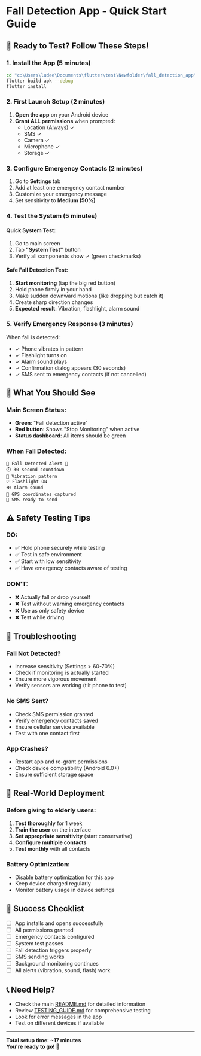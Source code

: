 # Fall Detection App - Quick Start Guide

## 🚀 Ready to Test? Follow These Steps!

### 1. Install the App (5 minutes)

```bash
cd "c:\Users\ludee\Documents\flutter\test\Newfolder\fall_detection_app"
flutter build apk --debug
flutter install
```

### 2. First Launch Setup (2 minutes)

1. **Open the app** on your Android device
2. **Grant ALL permissions** when prompted:
   - Location (Always) ✓
   - SMS ✓
   - Camera ✓
   - Microphone ✓
   - Storage ✓

### 3. Configure Emergency Contacts (2 minutes)

1. Go to **Settings** tab
2. Add at least one emergency contact number
3. Customize your emergency message
4. Set sensitivity to **Medium (50%)**

### 4. Test the System (5 minutes)

#### Quick System Test:

1. Go to main screen
2. Tap **"System Test"** button
3. Verify all components show ✓ (green checkmarks)

#### Safe Fall Detection Test:

1. **Start monitoring** (tap the big red button)
2. Hold phone firmly in your hand
3. Make sudden downward motions (like dropping but catch it)
4. Create sharp direction changes
5. **Expected result**: Vibration, flashlight, alarm sound

### 5. Verify Emergency Response (3 minutes)

When fall is detected:

- ✓ Phone vibrates in pattern
- ✓ Flashlight turns on
- ✓ Alarm sound plays
- ✓ Confirmation dialog appears (30 seconds)
- ✓ SMS sent to emergency contacts (if not cancelled)

## 🎯 What You Should See

### Main Screen Status:

- **Green**: "Fall detection active"
- **Red button**: Shows "Stop Monitoring" when active
- **Status dashboard**: All items should be green

### When Fall Detected:

```
🚨 Fall Detected Alert 🚨
⏱️ 30 second countdown
📱 Vibration pattern
💡 Flashlight ON
🔊 Alarm sound
📍 GPS coordinates captured
📱 SMS ready to send
```

## ⚠️ Safety Testing Tips

### DO:

- ✅ Hold phone securely while testing
- ✅ Test in safe environment
- ✅ Start with low sensitivity
- ✅ Have emergency contacts aware of testing

### DON'T:

- ❌ Actually fall or drop yourself
- ❌ Test without warning emergency contacts
- ❌ Use as only safety device
- ❌ Test while driving

## 🔧 Troubleshooting

### Fall Not Detected?

- Increase sensitivity (Settings > 60-70%)
- Check if monitoring is actually started
- Ensure more vigorous movement
- Verify sensors are working (tilt phone to test)

### No SMS Sent?

- Check SMS permission granted
- Verify emergency contacts saved
- Ensure cellular service available
- Test with one contact first

### App Crashes?

- Restart app and re-grant permissions
- Check device compatibility (Android 6.0+)
- Ensure sufficient storage space

## 📱 Real-World Deployment

### Before giving to elderly users:

1. **Test thoroughly** for 1 week
2. **Train the user** on the interface
3. **Set appropriate sensitivity** (start conservative)
4. **Configure multiple contacts**
5. **Test monthly** with all contacts

### Battery Optimization:

- Disable battery optimization for this app
- Keep device charged regularly
- Monitor battery usage in device settings

## 🎉 Success Checklist

- [ ] App installs and opens successfully
- [ ] All permissions granted
- [ ] Emergency contacts configured
- [ ] System test passes
- [ ] Fall detection triggers properly
- [ ] SMS sending works
- [ ] Background monitoring continues
- [ ] All alerts (vibration, sound, flash) work

## 📞 Need Help?

- Check the main [README.md](README.md) for detailed information
- Review [TESTING_GUIDE.md](TESTING_GUIDE.md) for comprehensive testing
- Look for error messages in the app
- Test on different devices if available

---

**Total setup time: ~17 minutes**  
**You're ready to go! 🎉**
